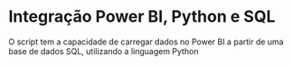 # Integração Power BI, Python e SQL

O script tem a capacidade de carregar dados no Power BI a partir de uma base de dados SQL, utilizando a linguagem Python
